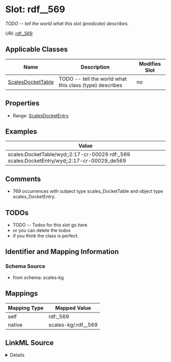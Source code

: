 

# Slot: rdf__569


_TODO -- tell the world what this slot (predicate) describes._





URI: [rdf:_569](http://www.w3.org/1999/02/22-rdf-syntax-ns#_569)



<!-- no inheritance hierarchy -->





## Applicable Classes

| Name | Description | Modifies Slot |
| --- | --- | --- |
| [ScalesDocketTable](../classes/ScalesDocketTable.md) | TODO -- tell the world what this class (type) describes |  no  |







## Properties

* Range: [ScalesDocketEntry](../classes/ScalesDocketEntry.md)






## Examples

| Value |
| --- |
| scales:DocketTable/wyd;;2:17-cr-00029 rdf:_569 scales:DocketEntry/wyd;;2:17-cr-00029_de569 |

## Comments

* 769 occurrences with subject type scales_DocketTable and object type scales_DocketEntry.

## TODOs

* TODO -- Todos for this slot go here
* or you can delete the todos
* if you think the class is perfect.

## Identifier and Mapping Information







### Schema Source


* from schema: scales-kg




## Mappings

| Mapping Type | Mapped Value |
| ---  | ---  |
| self | rdf:_569 |
| native | scales-kg/:rdf__569 |




## LinkML Source

<details>
```yaml
name: rdf__569
description: TODO -- tell the world what this slot (predicate) describes.
todos:
- TODO -- Todos for this slot go here
- or you can delete the todos
- if you think the class is perfect.
comments:
- 769 occurrences with subject type scales_DocketTable and object type scales_DocketEntry.
examples:
- value: scales:DocketTable/wyd;;2:17-cr-00029 rdf:_569 scales:DocketEntry/wyd;;2:17-cr-00029_de569
from_schema: scales-kg
rank: 1000
slot_uri: rdf:_569
alias: rdf__569
domain_of:
- scales_DocketTable
range: scales_DocketEntry

```
</details>